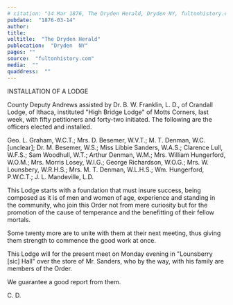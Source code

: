 ```yaml
---
# citation: "14 Mar 1876, The Dryden Herald, Dryden NY, fultonhistory.com."
pubdate:  "1876-03-14"
author: 
title: 
voltitle:  "The Dryden Herald"
publocation:  "Dryden  NY"
pages: ""
source:  "fultonhistory.com"
media:  ""
quaddress:  ""
---
```

INSTALLATION OF A LODGE

County Deputy Andrews assisted by Dr. B. W. Franklin, L. D., of Crandall Lodge, of Ithaca, instituted "High Bridge Lodge" of Motts Corners, last week, with fifty petitioners and forty-two initiated. The following are the officers elected and installed.

Geo. L. Graham, W.C.T.; Mrs. D. Besemer, W.V.T.; M. T. Denman, W.C.[unclear]; Dr. M. Besemer, W.S.; Miss Libbie Sanders, W.A.S.; Clarence Lull, W.F.S.; Sam Woodhull, W.T.; Arthur Denman, W.M.; Mrs. William Hungerford, W.O.M.; Mrs. Morris Losey, W.I.G.; George Richardson, W.O.G.; Mrs. W. Lounsbery, W.R.H.S.; Mrs. M. T. Denman, W.L.H.S.; Wm. Hungerford, P.W.C.T.; J. L. Mandeville, L.D.

This Lodge starts with a foundation that must insure success, being composed as it is of men and women of age, experience and standing in the community, who join this Order not from mere curiosity but for the promotion of the cause of temperance and the benefitting of their fellow mortals.

Some twenty more are to unite with them at their next meeting, thus giving them strength to commence the good work at once.

This Lodge will for the present meet on Monday evening in "Lounsberry [sic] Hall" over the store of Mr. Sanders, who by the way, with his family are members of the Order.

We guarantee a good report from them.

C. D.


